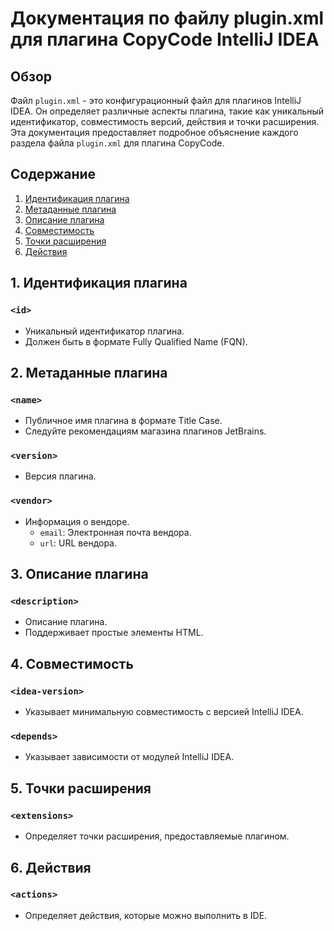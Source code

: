 # Документация по файлу plugin.xml для плагина CopyCode IntelliJ IDEA

## Обзор

Файл `plugin.xml` - это конфигурационный файл для плагинов IntelliJ IDEA. Он определяет различные аспекты плагина, такие как уникальный идентификатор, совместимость версий, действия и точки расширения. Эта документация предоставляет подробное объяснение каждого раздела файла `plugin.xml` для плагина CopyCode.

## Содержание

1. [Идентификация плагина](#1-идентификация-плагина)
2. [Метаданные плагина](#2-метаданные-плагина)
3. [Описание плагина](#3-описание-плагина)
4. [Совместимость](#4-совместимость)
5. [Точки расширения](#5-точки-расширения)
6. [Действия](#6-действия)

## 1. Идентификация плагина

### `<id>`
- Уникальный идентификатор плагина.
- Должен быть в формате Fully Qualified Name (FQN).

## 2. Метаданные плагина

### `<name>`
- Публичное имя плагина в формате Title Case.
- Следуйте рекомендациям магазина плагинов JetBrains.

### `<version>`
- Версия плагина.

### `<vendor>`
- Информация о вендоре.
  - `email`: Электронная почта вендора.
  - `url`: URL вендора.

## 3. Описание плагина

### `<description>`
- Описание плагина.
- Поддерживает простые элементы HTML.

## 4. Совместимость

### `<idea-version>`
- Указывает минимальную совместимость с версией IntelliJ IDEA.

### `<depends>`
- Указывает зависимости от модулей IntelliJ IDEA.

## 5. Точки расширения

### `<extensions>`
- Определяет точки расширения, предоставляемые плагином.

## 6. Действия

### `<actions>`
- Определяет действия, которые можно выполнить в IDE.

